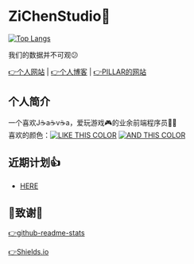 # ZiChenStudio🎉

[![Top Langs](https://github-readme-stats.vercel.app/api/top-langs/?username=ZiChenStudio&count_private=true&show_icons=true&text_color=39c5bb&icon_color=39c5bb&title_color=39c5bb&locale=cn&layout=compact)]([https://github.com/anuraghazra/github-readme-stats](https://github.com/ZiChenStudio/ZiChenStudio/blob/main/README.md))

我们的数据并不可观😕

[👉个人网站](https://zichenstudio.netlify.app/) | [👉个人博客](https://zichenstudio.netlify.app/blog/) | [👉PILLAR的网站](https://pillarzcs.netlify.app)
## 个人简介
一个喜欢J☕a☕v☕a，爱玩游戏🎮的业余前端程序员🧑‍💻<br>
喜欢的颜色：[![LIKE THIS COLOR](https://img.shields.io/badge/LIKE%20THIS%20COLOR-%2339c5bb-39c5bb?style=flat-square)](https://github.com/ZiChenStudio/ZiChenStudio/blob/main/README.md)
[![AND THIS COLOR](https://img.shields.io/badge/AND%20THIS%20COLOR-%2366ccff-66ccff?style=flat-square)](https://github.com/ZiChenStudio/ZiChenStudio/blob/main/README.md)
## 近期计划👍
- [HERE](./jh.md)
## 🤝致谢🤝
[👉github-readme-stats](https://github.com/anuraghazra/github-readme-stats)

[👉Shields.io](https://shields.io/)
